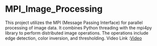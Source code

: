 # MPI_Image_Processing
This project utilizes the MPI (Message Passing Interface) for parallel processing of image data. It combines Python threading with the mpi4py library to perform distributed image operations. The operations include edge detection, color inversion, and thresholding.
Video Link :[Video](https://drive.google.com/drive/folders/14hfL5NAkiUJt4JlrgiDxfRB4y0ZKzFxg)
